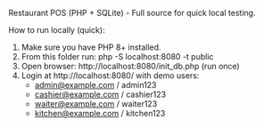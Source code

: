 
Restaurant POS (PHP + SQLite) - Full source for quick local testing.

How to run locally (quick):
1. Make sure you have PHP 8+ installed.
2. From this folder run:
   php -S localhost:8080 -t public
3. Open browser: http://localhost:8080/init_db.php (run once)
4. Login at http://localhost:8080/ with demo users:
   - admin@example.com / admin123
   - cashier@example.com / cashier123
   - waiter@example.com / waiter123
   - kitchen@example.com / kitchen123
